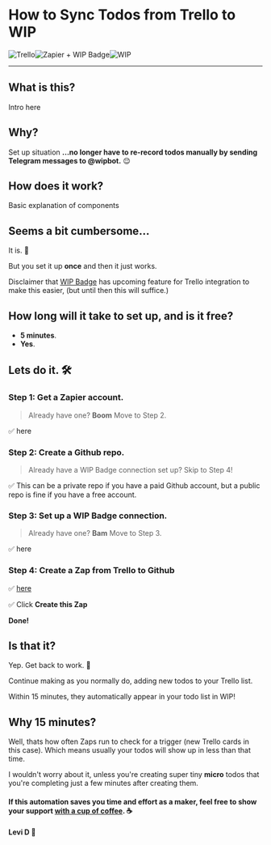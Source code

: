 # How to Sync Todos from Trello to WIP

![Trello](https://notes.ciscospark.com/images/trello-logo.png)![Zapier + WIP Badge](https://emojipedia-us.s3.amazonaws.com/thumbs/120/apple/129/high-voltage-sign_26a1.png)![WIP](https://emojipedia-us.s3.amazonaws.com/thumbs/120/apple/129/construction-sign_1f6a7.png)

---

## What is this?
Intro here

## Why?
Set up situation
**...no longer have to re-record todos manually by sending Telegram messages to @wipbot.** 😌

## How does it work?
Basic explanation of components

## Seems a bit cumbersome...
It is. 🤷

But you set it up **once** and then it just works.

Disclaimer that [WIP Badge](https://wipbadge.com/) has upcoming feature for Trello integration to make this easier, (but until then this will suffice.)

## How long will it take to set up, and is it free?
* **5 minutes**.
* **Yes**.

## Lets do it. 🛠️

### Step 1: Get a Zapier account.
> Already have one? **Boom** Move to Step 2.

✅ here

### Step 2: Create a Github repo.
> Already have a WIP Badge connection set up? Skip to Step 4!

✅ This can be a private repo if you have a paid Github account, but a public repo is fine if you have a free account.

### Step 3: Set up a WIP Badge connection.
> Already have one? **Bam** Move to Step 3.

✅ here

### Step 4: Create a Zap from Trello to Github

✅ [here](https://zapier.com/app/editor/template/563)

✅ Click **Create this Zap**

**Done!**

## Is that it?
Yep. Get back to work. 🚧

Continue making as you normally do, adding new todos to your Trello list.

Within 15 minutes, they automatically appear in your todo list in WIP! 

## Why 15 minutes?
Well, thats how often Zaps run to check for a trigger (new Trello cards in this case). Which means usually your todos will show up in less than that time.

I wouldn't worry about it, unless you're creating super tiny **micro** todos that you're completing just a few minutes after creating them.


#### If this automation saves you time and effort as a maker, feel free to show your support [with a cup of coffee](https://www.buymeacoffee.com/levidxyz). ☕
#### Levi D 🤙
